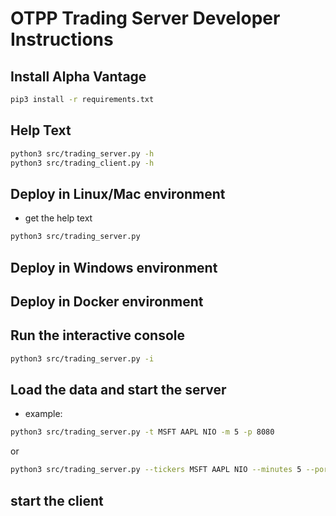 # OTPP Trading Server Developer Instructions

## Install Alpha Vantage
```sh
pip3 install -r requirements.txt
```
## Help Text
```sh
python3 src/trading_server.py -h
python3 src/trading_client.py -h
```

## Deploy in Linux/Mac environment
- get the help text
```sh
python3 src/trading_server.py
```

## Deploy in Windows environment 

## Deploy in Docker environment

## Run the interactive console
```sh
python3 src/trading_server.py -i  
```

## Load the data and start the server
- example:
```sh
python3 src/trading_server.py -t MSFT AAPL NIO -m 5 -p 8080
```
or
```sh
python3 src/trading_server.py --tickers MSFT AAPL NIO --minutes 5 --port 8080
```

## start the client

